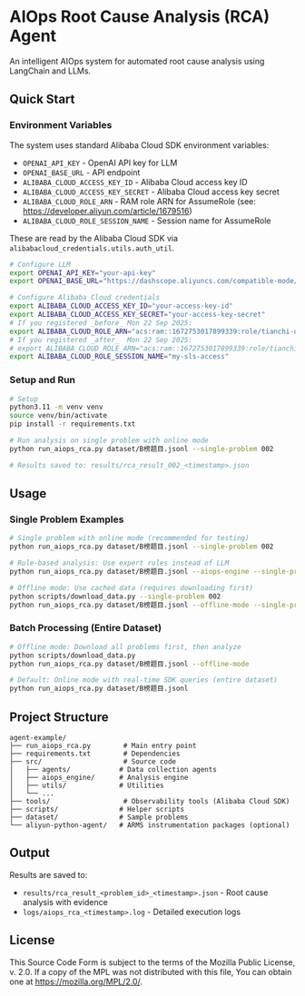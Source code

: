 # AIOps Root Cause Analysis (RCA) Agent

An intelligent AIOps system for automated root cause analysis using LangChain and LLMs.

## Quick Start

### Environment Variables

The system uses standard Alibaba Cloud SDK environment variables:

- `OPENAI_API_KEY` - OpenAI API key for LLM
- `OPENAI_BASE_URL` - API endpoint
- `ALIBABA_CLOUD_ACCESS_KEY_ID` - Alibaba Cloud access key ID
- `ALIBABA_CLOUD_ACCESS_KEY_SECRET` - Alibaba Cloud access key secret
- `ALIBABA_CLOUD_ROLE_ARN` - RAM role ARN for AssumeRole (see: https://developer.aliyun.com/article/1679516)
- `ALIBABA_CLOUD_ROLE_SESSION_NAME` - Session name for AssumeRole

These are read by the Alibaba Cloud SDK via `alibabacloud_credentials.utils.auth_util`.

```bash
# Configure LLM
export OPENAI_API_KEY="your-api-key"
export OPENAI_BASE_URL="https://dashscope.aliyuncs.com/compatible-mode/v1"

# Configure Alibaba Cloud credentials
export ALIBABA_CLOUD_ACCESS_KEY_ID="your-access-key-id"
export ALIBABA_CLOUD_ACCESS_KEY_SECRET="your-access-key-secret"
# If you registered _before_ Mon 22 Sep 2025:
export ALIBABA_CLOUD_ROLE_ARN="acs:ram::1672753017899339:role/tianchi-user-a"
# If you registered _after_  Mon 22 Sep 2025:
# export ALIBABA_CLOUD_ROLE_ARN="acs:ram::1672753017899339:role/tianchi-user-1"
export ALIBABA_CLOUD_ROLE_SESSION_NAME="my-sls-access"
```

### Setup and Run

```bash
# Setup
python3.11 -m venv venv
source venv/bin/activate
pip install -r requirements.txt

# Run analysis on single problem with online mode
python run_aiops_rca.py dataset/B榜题目.jsonl --single-problem 002

# Results saved to: results/rca_result_002_<timestamp>.json
```

## Usage

### Single Problem Examples

```bash
# Single problem with online mode (recommended for testing)
python run_aiops_rca.py dataset/B榜题目.jsonl --single-problem 002

# Rule-based analysis: Use expert rules instead of LLM
python run_aiops_rca.py dataset/B榜题目.jsonl --aiops-engine --single-problem 002

# Offline mode: Use cached data (requires downloading first)
python scripts/download_data.py --single-problem 002
python run_aiops_rca.py dataset/B榜题目.jsonl --offline-mode --single-problem 002
```

### Batch Processing (Entire Dataset)

```bash
# Offline mode: Download all problems first, then analyze
python scripts/download_data.py
python run_aiops_rca.py dataset/B榜题目.jsonl --offline-mode

# Default: Online mode with real-time SDK queries (entire dataset)
python run_aiops_rca.py dataset/B榜题目.jsonl
```

## Project Structure

```
agent-example/
├── run_aiops_rca.py        # Main entry point
├── requirements.txt        # Dependencies
├── src/                    # Source code
│   ├── agents/            # Data collection agents
│   ├── aiops_engine/      # Analysis engine
│   ├── utils/             # Utilities
│   └── ...
├── tools/                  # Observability tools (Alibaba Cloud SDK)
├── scripts/               # Helper scripts
├── dataset/               # Sample problems
└── aliyun-python-agent/   # ARMS instrumentation packages (optional)
```

## Output

Results are saved to:
- `results/rca_result_<problem_id>_<timestamp>.json` - Root cause analysis with evidence
- `logs/aiops_rca_<timestamp>.log` - Detailed execution logs

## License

This Source Code Form is subject to the terms of the Mozilla Public
License, v. 2.0. If a copy of the MPL was not distributed with this
file, You can obtain one at https://mozilla.org/MPL/2.0/.
